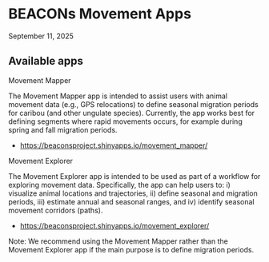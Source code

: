 # BEACONs Movement Apps

September 11, 2025

## Available apps

Movement Mapper

The Movement Mapper app is intended to assist users with animal movement data (e.g., GPS relocations) to define seasonal migration periods for caribou (and other ungulate species). Currently, the app works best for defining segments where rapid movements occurs, for example during spring and fall migration periods.

- https://beaconsproject.shinyapps.io/movement_mapper/

Movement Explorer

The Movement Explorer app is intended to be used as part of a workflow for exploring movement data. Specifically, the app can help users to: i) visualize animal locations and trajectories, ii) define seasonal and migration periods, iii) estimate annual and seasonal ranges, and iv) identify seasonal movement corridors (paths).
  
- https://beaconsproject.shinyapps.io/movement_explorer/

Note: We recommend using the Movement Mapper rather than the Movement Explorer app if the main purpose is to define migration periods.
